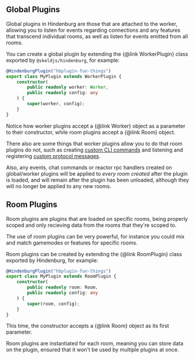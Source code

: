 ## Global Plugins
Global plugins in Hindenburg are those that are attached to the worker, allowing you to listen for events regarding connections and any features that transcend individual rooms, as well as listen for events emitted from all rooms.

You can create a global plugin by extending the {@link WorkerPlugin} class exported by `@skeldjs/hindenburg`, for example:
```ts
@HindenburgPlugin("hbplugin-fun-things")
export class MyPlugin extends WorkerPlugin {
    constructor(
        public readonly worker: Worker,
        public readonly config: any
    ) {
        super(worker, config);
    }
}
```

Notice how worker plugins accept a {@link Worker} object as a parameter to their constructor, while room plugins accept a {@link Room} object.

There also are some things that worker plugins allow you to do that room plugins do not, such as creating [custom CLI commands](./CLI%20Commands) and listening and registering [custom protocol messages](./Protocol%20Messages).

Also, any events, chat commands or reactor rpc handlers created on global/worker plugins will be applied to _every room created_ after the plugin is loaded, and will remain after the plugin has been unloaded, although they will no longer be applied to any new rooms.

## Room Plugins
Room plugins are plugins that are loaded on specific rooms, being properly scoped and only recieving data from the rooms that they're scoped to.

The use of room plugins can be very powerful, for instance you could mix and match gamemodes or features for specific rooms.

Room plugins can be created by extending the {@link RoomPlugin} class exported by Hindenburg, for example:
```ts
@HindenburgPlugin("hbplugin-fun-things")
export class MyPlugin extends RoomPlugin {
    constructor(
        public readonly room: Room,
        public readonly config: any
    ) {
        super(room, config);
    }
}
```

This time, the constructor accepts a {@link Room} object as its first parameter.

Room plugins are instantiated for each room, meaning you can store data on the plugin, ensured that it won't be used by multiple plugins at once.
